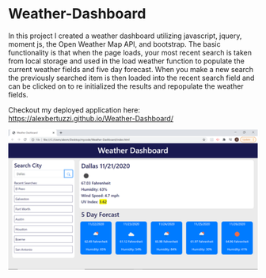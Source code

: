 # Weather-Dashboard
In this project I created a weather dashboard utilizing javascript, jquery, moment js, the Open Weather Map API, and bootstrap.
The basic functionality is that when the page loads, your most recent search is taken from local storage and used in the load weather function to populate the current weather fields and five day forecast. When you make a new search the previously searched item is then loaded into the recent search field and can be clicked on to re initialized the results and repopulate the weather fields.

Checkout my deployed application here: https://alexbertuzzi.github.io/Weather-Dashboard/

![Screenshot](image.png)
